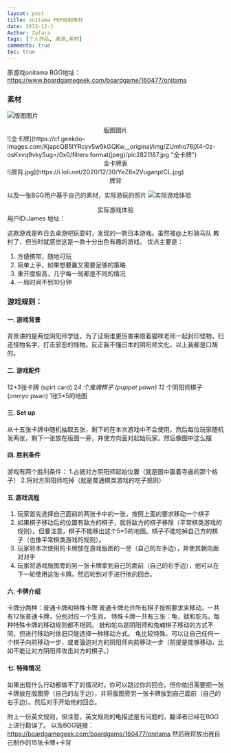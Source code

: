 ```yaml
---
layout: post
title: onitama PNP自制素材
date: 2015-12-1
Author: Zafara
tags: [个人作品, 桌游,素材]
comments: true
toc: true
---
```


原游戏onitama BGG地址：<https://www.boardgamegeek.com/boardgame/160477/onitama>

### 素材
![版图图片](https://cf.geekdo-images.com/N0xG7SOPzkUkSC2DxfHVoQ__imagepagezoom/img/VaGLiy-t4zIWv5HCrvUzEn9rihw=/fit-in/1200x900/filters:no_upscale():strip_icc()/pic2821189.jpg "版图") 
<center>版图图片</center>
![全卡牌](https://cf.geekdo-images.com/KjapcQB5lYRcyv5w5kGQKw__original/img/ZUmho76jX4-0z-osKxvq9vky5ug=/0x0/filters:format(jpeg)/pic2821187.jpg "全卡牌")
<center>全卡牌表</center>
![牌背.jpg](https://i.loli.net/2020/12/30/YeZ6x2VuganptCL.jpg)
<center>牌背</center>

以及一张BGG用户基于自己的素材，实际游玩的照片
![实际游戏体验](https://cf.geekdo-images.com/HGjShfHgIBvphURTXTNe9A__imagepagezoom/img/F2U1c0pHHCPC9FDs1QCOTc42uuI=/fit-in/1200x900/filters:no_upscale():strip_icc()/pic2845216.jpg "实际游玩照片")
<center>实际游戏体验</center>
用户ID:James
地址：<https://www.boardgamegeek.com/image/2845216/onitama>

这款游戏是昨日去桌游吧玩耍时，发现的一款日本游戏。虽然被@上杉骑马队 教村了，但当时就感觉这是一款十分出色有趣的游戏。
优点主要是：
1. 方便携带，随地可玩
2. 简单上手，如果想要赢又需要足够的策略
3. 重开度极高，几乎每一局都是不同的情况
4. 一局时间不到10分钟


 
### 游戏规则：
#### 一. 游戏背景
背景讲的是两位阴阳师学徒，为了证明谁更厉害来陪着猫咪老师一起封印怪物，归还怪物名字，打击邪恶的怪物。反正我不懂日本的阴阳师文化，以上我都是口胡的。


#### 二. 游戏配件
12+3张卡牌 (spirt card)
2*4 个鬼魂棋子 (puppet pawn)
1*2 个阴阳师棋子 (onmyo pwan)
1张5*5的地图


#### 三. Set up
从十五张卡牌中随机抽取五张，剩下的在本次游戏中不会使用。然后每位玩家随机发两张，剩下一张放在版图一旁，并使方向面对起始玩家。然后像图中这么摆


#### 四. 胜利条件
游戏有两个胜利条件：
1.占据对方阴阳师起始位置（就是图中画着寺庙的那个格子）
2.将对方阴阳师吃掉（就是普通棋类游戏的吃子规则）

#### 五.游戏流程
1. 玩家首先选择自己面前的两张卡中的一张，按照上面的要求移动一个棋子
2. 如果棋子移动后的位置有敌方的棋子，就将敌方的棋子移除（平常棋类游戏的规则）。但要注意，棋子不能移出这个5*5的地图。棋子不能吃掉自己方的棋子（也像平常棋类游戏的规则）。
3. 玩家将本次使用的卡牌放在游戏版图的一旁（自己的左手边），并使其朝向面对对手
4. 玩家将游戏版图旁的另一张卡牌拿到自己的面前（自己的右手边），他可以在下一轮使用这张卡牌。然后轮到对手进行他的回合。

#### 六. 卡牌介绍
卡牌分两种：普通卡牌和特殊卡牌
普通卡牌允许所有棋子按照要求来移动，一共有12张普通卡牌，分别对应一个生肖。
特殊卡牌一共有三张：龟，蛙和鸵鸟。每种特殊卡牌的移动规则都不相同。
蛙和鸵鸟是阴阳师和鬼魂棋子移动的方式不同，但进行移动时依旧只能选择一种移动方式。
龟比较特殊，可以让自己任何一个棋子向前移动一步，或者强迫对方的阴阳师向前移动一步（前提是能够移动，比如不能让对方阴阳师攻击对方的棋子。）

#### 七. 特殊情况
如果出现什么行动都做不了的情况时，你可以跳过你的回合。但你依旧需要把一张卡牌放在版图旁（自己的左手边），并将版图旁另一张卡牌放到自己面前（自己的右手边）。然后对手开始他的回合。


附上一份英文规则，但注意，英文规则的龟描述是有问题的，翻译者已经在BGG上进行勘误了。
以及BGG链接：https://boardgamegeek.com/boardgame/160477/onitama
然后我将放出我自己制作的15张卡牌+卡背
